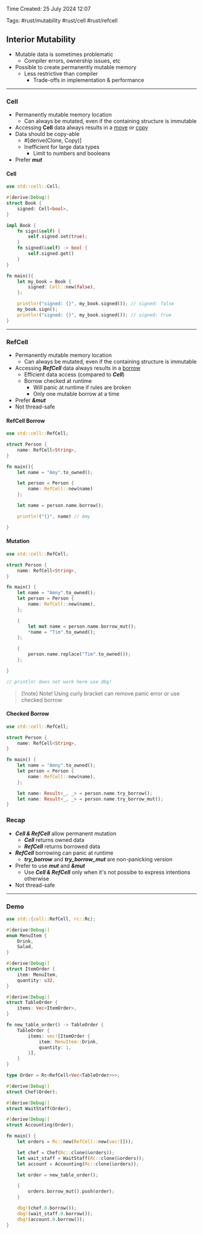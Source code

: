 Time Created: 25 July 2024 12:07

Tags: #rust/mutability #rust/cell #rust/refcell 

## Interior Mutability

- Mutable data is sometimes problematic
	- Compiler errors, ownership issues, etc
- Possible to create permanently mutable memory
	- Less restrictive than compiler
		- Trade-offs in implementation & performance

---
### Cell

- Permanently mutable memory location
	- Can always be mutated, even if the containing structure is immutable
- Accessing **Cell** data always results in a <u>move</u> or <u>copy</u> 
- Data should be copy-able
	- #[derive(Clone, Copy)]
	- Inefficient for large data types
		- Limit to numbers and booleans
- Prefer ***mut*** 

#### Cell
```rust
use std::cell::Cell;

#[derive(Debug)]
struct Book {
	signed: Cell<bool>,
}

impl Book {
	fn sign(&self) {
		self.signed.set(true);
	}
	fn signed(&self) -> bool {
		self.signed.get()
	}
}

fn main(){
	let my_book = Book {
		signed: Cell::new(false),
	};

	println!("signed: {}", my_book.signed()); // signed: false
	my_book.sign();
	println!("signed: {}", my_book.signed()); // signed: true
}
```

---

### RefCell

- Permanently mutable memory location
	- Can always be mutated, even if the containing structure is immutable
- Accessing ***RefCell*** data always results in a <u>borrow</u> 
	- Efficient data access (compared to ***Cell***)
	- Borrow checked at runtime
		- Will panic at runtime if rules are broken
		- Only one mutable borrow at a time
- Prefer ***&mut*** 
- Not thread-safe

#### RefCell Borrow
```rust
use std::cell::RefCell;

struct Person {
	name: RefCell<String>,
}

fn main(){
	let name = "Amy".to_owned();

	let person = Person {
		name: RefCell::new(name)
	};

	let name = person.name.borrow();

	println!("{}", name) // Amy

}
```
	
#### Mutation
```rust
use std::cell::RefCell;

struct Person {
	name: RefCell<String>,
}

fn main() {
	let name = "Amny".to_owned();
	let person = Person {
		name: RefCell::new(name),
	};

	{
		let mut name = person.name.borrow_mut();
		*name = "Tim".to_owned();
	};

	{
		person.name.replace("Tim".to_owned());
	};

}

// println! does not work here use dbg!
```

>[!note] Note!
>Using curly bracket can remove panic error or use checked borrow
#### Checked Borrow
```rust
use std::cell::RefCell;

struct Person {
	name: RefCell<String>,
}

fn main() {
	let name = "Amny".to_owned();
	let person = Person {
		name: RefCell::new(name),
	};

	let name: Result<_, _> = person.name.try_borrow();
	let name: Result<_, _> = person.name.try_borrow_mut();
}

```
### Recap

- ***Cell & RefCell*** allow permanent mutation
	- ***Cell*** returns owned data
	- ***RefCell*** returns borrowed data
- ***RefCell*** borrowing can panic at runtime
	- ***try_borrow*** and ***try_borrow_mut*** are non-panicking version
- Prefer to use ***mut*** and ***&mut*** 
	- Use ***Cell & RefCell*** only when it's not possibe to express intentions otherwise
- Not thread-safe

---
### Demo

```rust
use std::{cell::RefCell, rc::Rc};

#[derive(Debug)]
enum MenuItem {
    Drink,
    Salad,
}

#[derive(Debug)]
struct ItemOrder {
    item: MenuItem,
    quantity: u32,
}

#[derive(Debug)]
struct TableOrder {
    items: Vec<ItemOrder>,
}

fn new_table_order() -> TableOrder {
    TableOrder {
        items: vec![ItemOrder {
            item: MenuItem::Drink,
            quantity: 1,
        }],
    }
}

type Order = Rc<RefCell<Vec<TableOrder>>>;

#[derive(Debug)]
struct Chef(Order);

#[derive(Debug)]
struct WaitStaff(Order);

#[derive(Debug)]
struct Accounting(Order);

fn main() {
    let orders = Rc::new(RefCell::new(vec![]));

    let chef = Chef(Rc::clone(&orders));
    let wait_staff = WaitStaff(Rc::clone(&orders));
    let account = Accounting(Rc::clone(&orders));

    let order = new_table_order();

    {
        orders.borrow_mut().push(order);
    }

    dbg!(chef.0.borrow());
    dbg!(wait_staff.0.borrow());
    dbg!(account.0.borrow());
}
```

